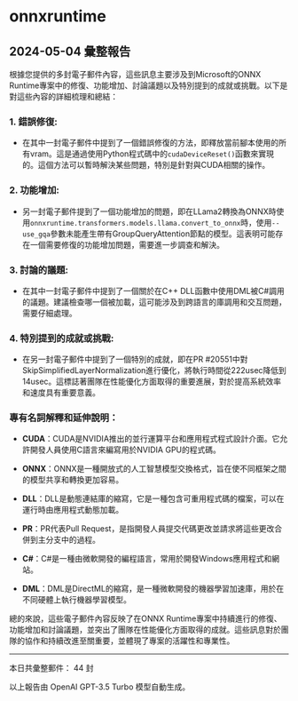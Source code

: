 # onnxruntime

## 2024-05-04 彙整報告

根據您提供的多封電子郵件內容，這些訊息主要涉及到Microsoft的ONNX Runtime專案中的修復、功能增加、討論議題以及特別提到的成就或挑戰。以下是對這些內容的詳細梳理和總結：



### 1. **錯誤修復**:

   - 在其中一封電子郵件中提到了一個錯誤修復的方法，即釋放當前腳本使用的所有vram。這是通過使用Python程式碼中的`cudaDeviceReset()`函數來實現的。這個方法可以暫時解決某些問題，特別是針對與CUDA相關的操作。



### 2. **功能增加**:

   - 另一封電子郵件提到了一個功能增加的問題，即在LLama2轉換為ONNX時使用`onnxruntime.transformers.models.llama.convert_to_onnx`時，使用`--use_gqa`參數未能產生帶有GroupQueryAttention節點的模型。這表明可能存在一個需要修復的功能增加問題，需要進一步調查和解決。



### 3. **討論的議題**:

   - 在其中一封電子郵件中提到了一個關於在C++ DLL函數中使用DML被C#調用的議題。建議檢查哪一個被加載，這可能涉及到跨語言的庫調用和交互問題，需要仔細處理。



### 4. **特別提到的成就或挑戰**:

   - 在另一封電子郵件中提到了一個特別的成就，即在PR #20551中對SkipSimplifiedLayerNormalization進行優化，將執行時間從222usec降低到14usec。這標誌著團隊在性能優化方面取得的重要進展，對於提高系統效率和速度具有重要意義。



### 專有名詞解釋和延伸說明：

- **CUDA**：CUDA是NVIDIA推出的並行運算平台和應用程式程式設計介面。它允許開發人員使用C語言來編寫用於NVIDIA GPU的程式碼。

- **ONNX**：ONNX是一種開放式的人工智慧模型交換格式，旨在使不同框架之間的模型共享和轉換更加容易。

- **DLL**：DLL是動態連結庫的縮寫，它是一種包含可重用程式碼的檔案，可以在運行時由應用程式動態加載。

- **PR**：PR代表Pull Request，是指開發人員提交代碼更改並請求將這些更改合併到主分支中的過程。

- **C#**：C#是一種由微軟開發的編程語言，常用於開發Windows應用程式和網站。

- **DML**：DML是DirectML的縮寫，是一種微軟開發的機器學習加速庫，用於在不同硬體上執行機器學習模型。



總的來說，這些電子郵件內容反映了在ONNX Runtime專案中持續進行的修復、功能增加和討論議題，並突出了團隊在性能優化方面取得的成就。這些訊息對於團隊的協作和持續改進至關重要，並體現了專案的活躍性和專業性。



---



本日共彙整郵件： 44 封



以上報告由 OpenAI GPT-3.5 Turbo 模型自動生成。